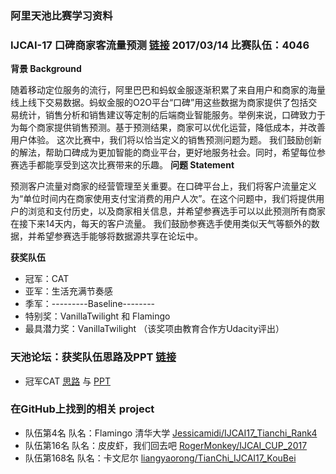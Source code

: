 ### 阿里天池比赛学习资料

### IJCAI-17 口碑商家客流量预测 [链接](https://tianchi.aliyun.com/competition/introduction.htm?raceId=231591) 2017/03/14  比赛队伍：4046
**背景 Background**

随着移动定位服务的流行，阿里巴巴和蚂蚁金服逐渐积累了来自用户和商家的海量线上线下交易数据。蚂蚁金服的O2O平台“口碑”用这些数据为商家提供了包括交易统计，销售分析和销售建议等定制的后端商业智能服务。举例来说，口碑致力于为每个商家提供销售预测。基于预测结果，商家可以优化运营，降低成本，并改善用户体验。
这次比赛中，我们将以恰当定义的销售预测问题为题。 我们鼓励创新的解法，帮助口碑成为更加智能的商业平台，更好地服务社会。同时，希望每位参赛选手都能享受到这次比赛带来的乐趣。
**问题 Statement**

预测客户流量对商家的经营管理至关重要。在口碑平台上，我们将客户流量定义为“单位时间内在商家使用支付宝消费的用户人次”。在这个问题中，我们将提供用户的浏览和支付历史，以及商家相关信息，并希望参赛选手可以以此预测所有商家在接下来14天内，每天的客户流量。
我们鼓励参赛选手使用类似天气等额外的数据，并希望参赛选手能够将数据源共享在论坛中。

**获奖队伍**
* 冠军：CAT
* 亚军：生活充满节奏感 
* 季军：---------Baseline--------
* 特别奖：VanillaTwilight 和 Flamingo
* 最具潜力奖：VanillaTwilight （该奖项由教育合作方Udacity评出）

### 天池论坛：获奖队伍思路及PPT [链接](https://tianchi.aliyun.com/competition/new_articleDetail.html?postsId=2525&from=singlemessage)
* 冠军CAT [思路](https://gitlab.tianchi.aliyun.com/race231591/gitlab-u2323) 与 [PPT](https://tianchi.aliyun.com/competition/new_articleDetail.html?spm=5176.9876270.0.0.5561bfeaslNequ&raceId=231591&postsId=2409)

### 在GitHub上找到的相关 project
* 队伍第4名 队名：Flamingo 清华大学 [Jessicamidi/IJCAI17_Tianchi_Rank4](https://github.com/Jessicamidi/IJCAI17_Tianchi_Rank4)
* 队伍第16名 队名：皮皮虾，我们回去吧 [RogerMonkey/IJCAI_CUP_2017](https://github.com/RogerMonkey/IJCAI_CUP_2017)
* 队伍第168名 队名：卡文尼尔 [liangyaorong/TianChi_IJCAI17_KouBei](https://github.com/liangyaorong/TianChi_IJCAI17_KouBei)



